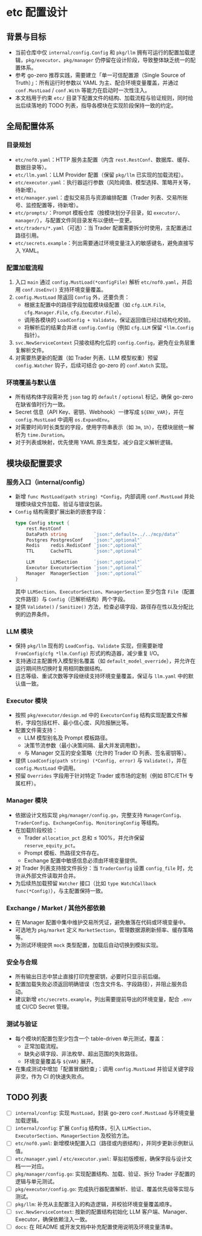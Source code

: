 # etc 配置设计

## 背景与目标
- 当前仓库中仅 `internal/config.Config` 和 `pkg/llm` 拥有可运行的配置加载逻辑，`pkg/executor`、`pkg/manager` 仍停留在设计阶段，导致整体缺乏统一的配置体系。
- 参考 go-zero 推荐实践，需要建立「单一可信配置源（Single Source of Truth）」：所有运行时参数以 YAML 为主、配合环境变量覆盖，并通过 `conf.MustLoad` / `conf.With` 等能力在启动时一次性注入。
- 本文档用于约束 `etc/` 目录下配置文件的结构、加载流程与验证规则，同时给出后续落地的 TODO 列表，指导各模块在实现阶段保持一致的约定。

## 全局配置体系
### 目录规划
- `etc/nof0.yaml`：HTTP 服务主配置（内含 `rest.RestConf`、数据库、缓存、数据目录等）。
- `etc/llm.yaml`：LLM Provider 配置（保留 `pkg/llm` 已实现的加载流程）。
- `etc/executor.yaml`：执行器运行参数（风险阈值、模型选择、策略开关等，待新增）。
- `etc/manager.yaml`：虚拟交易员与资源编排配置（Trader 列表、交易所账号、监控配置等，待新增）。
- `etc/prompts/`：Prompt 模板仓库（按模块划分子目录，如 `executor/`、`manager/`），与配置文件同目录发布以便统一变更。
- `etc/traders/*.yaml`（可选）：当 Trader 配置需要拆分时使用，主配置通过路径引用。
- `etc/secrets.example`：列出需要通过环境变量注入的敏感键名，避免直接写入 YAML。

### 配置加载流程
1. 入口 `main` 通过 `config.MustLoad(*configFile)` 解析 `etc/nof0.yaml`，并启用 `conf.UseEnv()` 支持环境变量覆盖。
2. `config.MustLoad` 除返回 `Config` 外，还要负责：
   - 根据主配置中的路径字段加载模块级配置（如 `cfg.LLM.File`, `cfg.Manager.File`, `cfg.Executor.File`）。
   - 调用各模块的 `LoadConfig + Validate`，保证返回值已经过结构化校验。
   - 将解析后的结果合并进 `config.Config`（例如 `cfg.LLM` 保留 `*llm.Config` 指针）。
3. `svc.NewServiceContext` 只接收结构化后的 `config.Config`，避免在业务层重复解析文件。
4. 对需要热更新的配置（如 Trader 列表、LLM 模型权重）预留 `config.Watcher` 钩子，后续可结合 go-zero 的 `conf.Watch` 实现。

### 环境覆盖与默认值
- 所有结构体字段需补充 `json` tag 的 `default` / `optional` 标记，确保 go-zero 在缺省值时行为一致。
- Secret 信息（API Key、密钥、Webhook）一律写成 `${ENV_VAR}`，并在 `config.MustLoad` 中调用 `os.ExpandEnv`。
- 对需要时间/时长类型的字段，使用字符串表示（如 `3m`, `1h`），在模块层统一解析为 `time.Duration`。
- 对于列表或映射，优先使用 YAML 原生类型，减少自定义解析逻辑。

## 模块级配置要求
### 服务入口（internal/config）
- 新增 `func MustLoad(path string) *Config`，内部调用 `conf.MustLoad` 并处理模块级文件加载、验证与错误包装。
- `Config` 结构需要扩展出新的嵌套字段：
  ```go
  type Config struct {
      rest.RestConf
      DataPath string          `json:",default=../../mcp/data"`
      Postgres PostgresConf    `json:",optional"`
      Redis    redis.RedisConf `json:",optional"`
      TTL      CacheTTL        `json:",optional"`

      LLM      LLMSection      `json:",optional"`
      Executor ExecutorSection `json:",optional"`
      Manager  ManagerSection  `json:",optional"`
  }
  ```
  其中 `LLMSection`、`ExecutorSection`、`ManagerSection` 至少包含 `File`（配置文件路径）与 `Config`（已解析结构）两个字段。
- 提供 `Validate()` / `Sanitize()` 方法，检查必填字段、路径存在性以及分配比例的边界条件。

### LLM 模块
- 保持 `pkg/llm` 现有的 `LoadConfig`、`Validate` 实现，但需要新增 `FromConfig(cfg *llm.Config)` 形式的构造器，减少重复 I/O。
- 支持通过主配置传入模型别名覆盖（如 `default_model_override`），并允许在运行期间热切换时复用相同数据结构。
- 日志等级、重试次数等字段继续支持环境变量覆盖，保证与 `llm.yaml` 中的默认值一致。

### Executor 模块
- 按照 `pkg/executor/design.md` 中的 `ExecutorConfig` 结构实现配置文件解析，字段包括杠杆、最小信心度、风险报酬比等。
- 配置文件需支持：
  - LLM 模型别名及 Prompt 模板路径。
  - 决策节流参数（最小决策间隔、最大并发调用数）。
  - 与 Manager 交互的安全策略（允许的 Trader ID 列表、签名密钥等）。
- 提供 `LoadConfig(path string) (*Config, error)` 与 `Validate()`，并在 `config.MustLoad` 中调用。
- 预留 `Overrides` 字段用于针对特定 Trader 或市场的定制（例如 BTC/ETH 专属杠杆）。

### Manager 模块
- 依据设计文档实现 `pkg/manager/config.go`，完整支持 `ManagerConfig`、`TraderConfig`、`ExchangeConfig`、`MonitoringConfig` 等结构。
- 在加载阶段校验：
  - Trader `allocation_pct` 总和 ≤ 100%，并允许保留 `reserve_equity_pct`。
  - Prompt 模板、热路径文件存在。
  - Exchange 配置中敏感信息必须由环境变量提供。
- 对 Trader 列表支持按文件拆分：当 `TraderConfig` 设置 `config_file` 时，允许从外部文件读取并合并。
- 为后续热加载预留 `Watcher` 接口（比如 `type WatchCallback func(*Config)`），与主配置保持一致。

### Exchange / Market / 其他外部依赖
- 在 Manager 配置中集中维护交易所凭证，避免散落在代码或环境变量中。
- 可选地为 `pkg/market` 定义 `MarketSection`，管理数据源刷新频率、缓存策略等。
- 为测试环境提供 `mock` 类型配置，加载后自动切换到模拟实现。

### 安全与合规
- 所有输出日志中禁止直接打印完整密钥，必要时只显示前后缀。
- 配置加载失败必须返回明确错误（包含文件名、字段路径），并阻止服务启动。
- 建议新增 `etc/secrets.example`，列出需要提前导出的环境变量，配合 `.env` 或 CI/CD Secret 管理。

### 测试与验证
- 每个模块的配置包至少包含一个 table-driven 单元测试，覆盖：
  - 正常加载流程。
  - 缺失必填字段、非法枚举、超出范围的失败路径。
  - 环境变量覆盖与 `${VAR}` 展开。
- 在集成测试中增加「配置冒烟检查」：调用 `config.MustLoad` 并验证关键字段非空，作为 CI 的快速失败点。

## TODO 列表
- [ ] `internal/config`: 实现 `MustLoad`，封装 go-zero `conf.MustLoad` 与环境变量加载逻辑。
- [ ] `internal/config`: 扩展 `Config` 结构体，引入 `LLMSection`、`ExecutorSection`、`ManagerSection` 及校验方法。
- [ ] `etc/nof0.yaml`: 新增模块配置入口（路径或内嵌结构），并同步更新示例默认值。
- [ ] `etc/manager.yaml` / `etc/executor.yaml`: 草拟初版模板，确保字段与设计文档一一对应。
- [ ] `pkg/manager/config.go`: 实现配置结构、加载、验证、拆分 Trader 子配置的逻辑与单元测试。
- [ ] `pkg/executor/config.go`: 完成执行器配置解析、验证、覆盖优先级等实现与测试。
- [ ] `pkg/llm`: 补充从主配置注入的构造逻辑，并校验环境变量覆盖顺序。
- [ ] `svc.NewServiceContext`: 按新的配置结构初始化 LLM 客户端、Manager、Executor，确保依赖注入一致。
- [ ] `docs`: 在 README 或开发文档中补充配置使用说明及环境变量清单。
